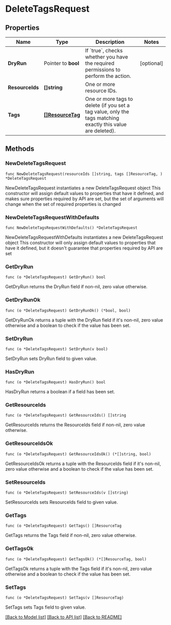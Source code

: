 # DeleteTagsRequest

## Properties

Name | Type | Description | Notes
------------ | ------------- | ------------- | -------------
**DryRun** | Pointer to **bool** | If &#x60;true&#x60;, checks whether you have the required permissions to perform the action. | [optional] 
**ResourceIds** | **[]string** | One or more resource IDs. | 
**Tags** | [**[]ResourceTag**](ResourceTag.md) | One or more tags to delete (if you set a tag value, only the tags matching exactly this value are deleted). | 

## Methods

### NewDeleteTagsRequest

`func NewDeleteTagsRequest(resourceIds []string, tags []ResourceTag, ) *DeleteTagsRequest`

NewDeleteTagsRequest instantiates a new DeleteTagsRequest object
This constructor will assign default values to properties that have it defined,
and makes sure properties required by API are set, but the set of arguments
will change when the set of required properties is changed

### NewDeleteTagsRequestWithDefaults

`func NewDeleteTagsRequestWithDefaults() *DeleteTagsRequest`

NewDeleteTagsRequestWithDefaults instantiates a new DeleteTagsRequest object
This constructor will only assign default values to properties that have it defined,
but it doesn't guarantee that properties required by API are set

### GetDryRun

`func (o *DeleteTagsRequest) GetDryRun() bool`

GetDryRun returns the DryRun field if non-nil, zero value otherwise.

### GetDryRunOk

`func (o *DeleteTagsRequest) GetDryRunOk() (*bool, bool)`

GetDryRunOk returns a tuple with the DryRun field if it's non-nil, zero value otherwise
and a boolean to check if the value has been set.

### SetDryRun

`func (o *DeleteTagsRequest) SetDryRun(v bool)`

SetDryRun sets DryRun field to given value.

### HasDryRun

`func (o *DeleteTagsRequest) HasDryRun() bool`

HasDryRun returns a boolean if a field has been set.

### GetResourceIds

`func (o *DeleteTagsRequest) GetResourceIds() []string`

GetResourceIds returns the ResourceIds field if non-nil, zero value otherwise.

### GetResourceIdsOk

`func (o *DeleteTagsRequest) GetResourceIdsOk() (*[]string, bool)`

GetResourceIdsOk returns a tuple with the ResourceIds field if it's non-nil, zero value otherwise
and a boolean to check if the value has been set.

### SetResourceIds

`func (o *DeleteTagsRequest) SetResourceIds(v []string)`

SetResourceIds sets ResourceIds field to given value.


### GetTags

`func (o *DeleteTagsRequest) GetTags() []ResourceTag`

GetTags returns the Tags field if non-nil, zero value otherwise.

### GetTagsOk

`func (o *DeleteTagsRequest) GetTagsOk() (*[]ResourceTag, bool)`

GetTagsOk returns a tuple with the Tags field if it's non-nil, zero value otherwise
and a boolean to check if the value has been set.

### SetTags

`func (o *DeleteTagsRequest) SetTags(v []ResourceTag)`

SetTags sets Tags field to given value.



[[Back to Model list]](../README.md#documentation-for-models) [[Back to API list]](../README.md#documentation-for-api-endpoints) [[Back to README]](../README.md)


